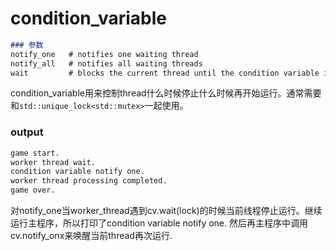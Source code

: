 # condition_variable

```markdown
### 参数
notify_one   # notifies one waiting thread
notify_all   # notifies all waiting threads
wait         # blocks the current thread until the condition variable is woken up
```

condition_variable用来控制thread什么时候停止什么时候再开始运行。通常需要和``std::unique_lock<std::mutex>``一起使用。

### output

```tex
game start.
worker thread wait.
condition variable notify one.
worker thread processing completed.
game over.
```



对notify_one当worker_thread遇到cv.wait(lock)的时候当前线程停止运行。继续运行主程序，所以打印了condition variable notify one. 然后再主程序中调用cv.notify_onx来唤醒当前thread再次运行.



